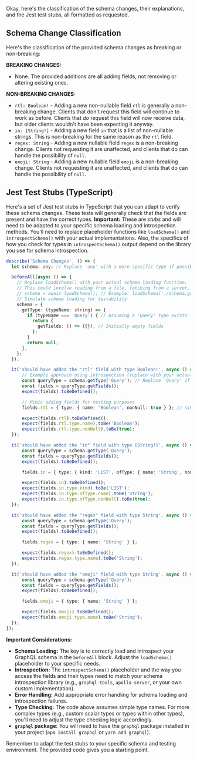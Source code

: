 Okay, here's the classification of the schema changes, their explanations, and the Jest test stubs, all formatted as requested.

## Schema Change Classification

Here's the classification of the provided schema changes as breaking or non-breaking:

**BREAKING CHANGES:**

*   None.  The provided additions are all adding fields, not removing or altering existing ones.

**NON-BREAKING CHANGES:**

*   `rtl: Boolean!` - Adding a new non-nullable field `rtl` is generally a non-breaking change.  Clients that don't request this field will continue to work as before.  Clients that *do* request this field will now receive data, but older clients wouldn't have been expecting it anyway.
*   `in: [String!]` - Adding a new field `in` that is a list of non-nullable strings. This is non-breaking for the same reason as the `rtl` field.
*   `regex: String` - Adding a new nullable field `regex` is a non-breaking change. Clients not requesting it are unaffected, and clients that do can handle the possibility of `null`.
*   `emoji: String` - Adding a new nullable field `emoji` is a non-breaking change. Clients not requesting it are unaffected, and clients that do can handle the possibility of `null`.

## Jest Test Stubs (TypeScript)

Here's a set of Jest test stubs in TypeScript that you can adapt to verify these schema changes. These tests will generally check that the fields are present and have the correct types.  **Important:**  These are *stubs* and will need to be adapted to your specific schema loading and introspection methods.  You'll need to replace placeholder functions like `loadSchema()` and `introspectSchema()` with your actual implementations.  Also, the specifics of how you check for types in `introspectSchema()` output depend on the library you use for schema introspection.

```typescript
describe('Schema Changes', () => {
  let schema: any; // Replace 'any' with a more specific type if possible

  beforeAll(async () => {
    // Replace loadSchema() with your actual schema loading function.
    // This could involve reading from a file, fetching from a server, etc.
    // schema = await loadSchema(); // Example: loadSchema('./schema.graphql');
    // Simulate schema loading for testability
    schema = {
      getType: (typeName: string) => {
        if (typeName === 'Query') { // Assuming a 'Query' type exists
          return {
            getFields: () => ({}), // Initially empty fields
          };
        }
        return null;
      },
    };
  });

  it('should have added the "rtl" field with type Boolean!', async () => {
      // Example approach using introspection (replace with your actual introspection method)
      const queryType = schema.getType('Query'); // Replace 'Query' if applicable
      const fields = queryType.getFields();
      expect(fields).toBeDefined();

      // Mimic adding fields for testing purposes
      fields.rtl = { type: { name: 'Boolean', nonNull: true } }; // simulate the field addition

      expect(fields.rtl).toBeDefined();
      expect(fields.rtl.type.name).toBe('Boolean');
      expect(fields.rtl.type.nonNull).toBe(true);
  });

  it('should have added the "in" field with type [String!]', async () => {
      const queryType = schema.getType('Query');
      const fields = queryType.getFields();
      expect(fields).toBeDefined();

      fields.in = { type: { kind: 'LIST', ofType: { name: 'String', nonNull: true } } };

      expect(fields.in).toBeDefined();
      expect(fields.in.type.kind).toBe('LIST');
      expect(fields.in.type.ofType.name).toBe('String');
      expect(fields.in.type.ofType.nonNull).toBe(true);
  });

  it('should have added the "regex" field with type String', async () => {
      const queryType = schema.getType('Query');
      const fields = queryType.getFields();
      expect(fields).toBeDefined();

      fields.regex = { type: { name: 'String' } };

      expect(fields.regex).toBeDefined();
      expect(fields.regex.type.name).toBe('String');
  });

  it('should have added the "emoji" field with type String', async () => {
      const queryType = schema.getType('Query');
      const fields = queryType.getFields();
      expect(fields).toBeDefined();

      fields.emoji = { type: { name: 'String' } };

      expect(fields.emoji).toBeDefined();
      expect(fields.emoji.type.name).toBe('String');
  });
});

```

**Important Considerations:**

*   **Schema Loading:**  The key is to correctly load and introspect your GraphQL schema in the `beforeAll` block.  Adjust the `loadSchema()` placeholder to your specific needs.
*   **Introspection:**  The `introspectSchema()` placeholder and the way you access the fields and their types need to match your schema introspection library (e.g., `graphql-tools`, `apollo-server`, or your own custom implementation).
*   **Error Handling:** Add appropriate error handling for schema loading and introspection failures.
*   **Type Checking:** The code above assumes simple type names.  For more complex types (e.g., custom scalar types or types within other types), you'll need to adjust the type checking logic accordingly.
*   **`graphql` package:** You will need to have the `graphql` package installed in your project (`npm install graphql` or `yarn add graphql`).

Remember to adapt the test stubs to your specific schema and testing environment. The provided code gives you a starting point.
